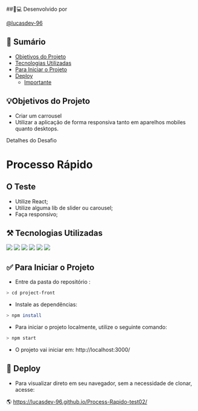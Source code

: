 
##🏾‍💻 Desenvolvido por

[@lucasdev-96](https://github.com/lucasdev-96)

## 📝 Sumário

- [Objetivos do Projeto](#objetivos)
- [Tecnologias Utilizadas](#tecnologias)
- [Para Iniciar o Projeto](#iniciar)
- [Deploy](#deploy)
  - [Importante](#importante)

<div id="objetivos">
  
## 💡Objetivos do Projeto



-  Criar um carrousel
-  Utilizar a aplicação de forma responsiva tanto em aparelhos mobiles quanto desktops.

<div id="detalhes">
  

  <summary>Detalhes do Desafio</summary>
  
  # Processo Rápido

  ## O Teste
  
  - Utilize React;
  - Utilize alguma lib de slider ou carousel;
  - Faça responsivo;
  
<div id="roteiro">
  

<div id="tecnologias">
  
##  ⚒️ Tecnologias Utilizadas
<div>
  <img src="https://img.shields.io/badge/-HTML-E34F26?style=flat-square&logo=html5&logoColor=white">
  <img src="https://img.shields.io/badge/-CSS-1572B6?style=flat-square&logo=css3&logoColor=white">
  <img src="https://img.shields.io/badge/-JavaScript-yellow?style=flat-square&logo=JavaScript&logoColor=white">
  <img src="https://img.shields.io/badge/-React-61DAFB?style=flat-square&logo=React&logoColor=black">
  <img src="https://img.shields.io/badge/-Hooks-61DAFB?style=flat-square&logo=React&logoColor=black">
  <img src="https://img.shields.io/badge/-Git-F05032?style=flat-square&logo=git&logoColor=white">
</div>


<div id="iniciar">
  
## ✅ Para Iniciar o Projeto


 - Entre da pasta do repositório :

```bash
> cd project-front
```

 - Instale as dependências:
 
```bash
> npm install
```

 - Para iniciar o projeto localmente, utilize o seguinte comando:
 
 ```bash
> npm start
```

 - O projeto vai iniciar em: http://localhost:3000/

<div id="deploy">
  
## 🚀 Deploy

- Para visualizar direto em seu navegador, sem a necessidade de clonar, acesse:

🌎 https://lucasdev-96.github.io/Process-Rapido-test02/
